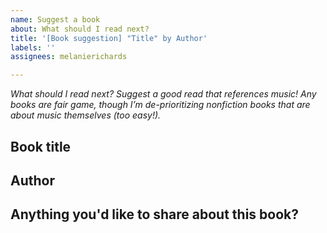 ```yaml
---
name: Suggest a book
about: What should I read next?
title: '[Book suggestion] "Title" by Author'
labels: ''
assignees: melanierichards

---
```


_What should I read next? Suggest a good read that references music! Any books are fair game, though I’m de-prioritizing nonfiction books that are about music themselves (too easy!)._

## Book title

## Author

## Anything you'd like to share about this book?
